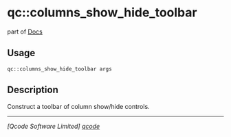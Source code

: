 qc::columns_show_hide_toolbar
=============================

part of [Docs](../index.md)

Usage
-----
`qc::columns_show_hide_toolbar args`

Description
-----------
Construct a toolbar of column show/hide controls.

----------------------------------
*[Qcode Software Limited] [qcode]*

[qcode]: http://www.qcode.co.uk "Qcode Software"